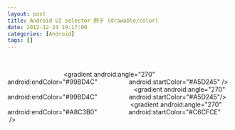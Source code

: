 ```yaml
---
layout: post
title: Android UI selector 例子 (drawable/color)
date: 2012-12-24 19:17:00
categories: [Android]
tags: []
---
```

<?xml version="1.0" encoding="utf-8"?> 
<selector xmlns:android="http://schemas.android.com/apk/res/android"> 
 
    <item android:state_selected="true"> 
        <shape> 
            <gradient android:angle="270" android:endColor="#99BD4C" 
                android:startColor="#A5D245" /> 
            <size android:height="60dp" android:width="320dp" /> 
            <corners android:radius="8dp" /> 
        </shape> 
    </item> 
    <item android:state_pressed="true"> 
        <shape> 
            <gradient android:angle="270" android:endColor="#99BD4C" 
                android:startColor="#A5D245"/> 
            <size android:height="60dp" android:width="320dp" /> 
            <corners android:radius="8dp" /> 
        </shape> 
    </item> 
    <item> 
        <shape> 
            <gradient android:angle="270" android:endColor="#A8C3B0" 
                android:startColor="#C6CFCE"  /> 
            <size android:height="60dp" android:width="320dp" /> 
            <corners android:radius="8dp" /> 
        </shape> 
    </item> 
</selector> 